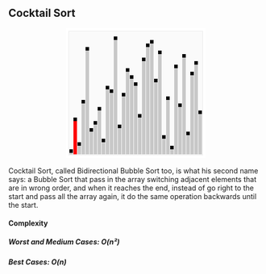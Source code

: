 ## Cocktail Sort

<p align="center">
    <img src="../.github/cocktailsort.gif">
</p>

Cocktail Sort, called Bidirectional Bubble Sort too, is what his second name says: a Bubble Sort that pass in the array switching adjacent elements that are in wrong order, and when it reaches the end, instead of go right to the start and pass all the array again, it do the same operation backwards until the start.

#### Complexity 
##### Worst and Medium Cases: O(n²)
##### Best Cases: O(n)